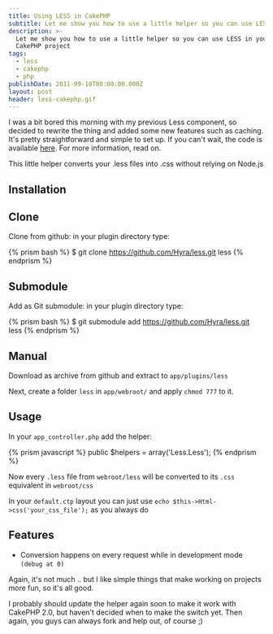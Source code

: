 ```yaml
---
title: Using LESS in CakePHP
subtitle: Let me show you how to use a little helper so you can use LESS in your next CakePHP project
description: >-
  Let me show you how to use a little helper so you can use LESS in your next
  CakePHP project
tags:
  - less
  - cakephp
  - php
publishDate: 2011-09-10T00:00:00.000Z
layout: post
header: less-cakephp.gif
---
```


I was a bit bored this morning with my previous Less component, so decided to rewrite the thing and added some new features such as caching. It's pretty straightforward and simple to set up. If you can't wait, the code is available [here][1]. For more information, read on.

<!-- <div class="teaser" style='background: transparent url(/images/headers/less-cakephp.gif) no-repeat center center;'></div> -->

This little helper converts your .less files into .css without relying on Node.js

## Installation

## Clone

Clone from github: in your plugin directory type:

{% prism bash %}
$ git clone https://github.com/Hyra/less.git less
{% endprism %}

## Submodule

Add as Git submodule: in your plugin directory type:

{% prism bash %}
$ git submodule add https://github.com/Hyra/less.git less
{% endprism %}

## Manual

Download as archive from github and extract to `app/plugins/less`

Next, create a folder `less` in `app/webroot/` and apply `chmod 777` to it.

## Usage

In your `app_controller.php` add the helper:

{% prism javascript %}
public $helpers = array('Less.Less');
{% endprism %}

Now every `.less` file from `webroot/less` will be converted to its `.css` equivalent in `webroot/css`

In your `default.ctp` layout you can just use `echo $this->Html->css('your_css_file');` as you always do

## Features

- Conversion happens on every request while in development mode `(debug at 0)`

Again, it's not much .. but I like simple things that make working on projects more fun, so it's all good.

I probably should update the helper again soon to make it work with CakePHP 2.0, but haven't decided when to make the switch yet. Then again, you guys can always fork and help out, of course ;)

[1]: https://github.com/Hyra/less
